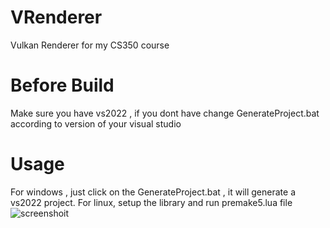 # VRenderer
 Vulkan Renderer for my CS350 course

# Before Build
Make sure you have vs2022 , if you dont have change GenerateProject.bat according to version of your visual studio
# Usage
For windows , just click on the GenerateProject.bat , it will generate a vs2022 project.
For linux, setup the library and run premake5.lua file
![screenshoit](https://github.com/Dubium0/VRenderer/assets/40874281/2c4e7ca2-767b-437b-867d-b15ddb36e76a)
